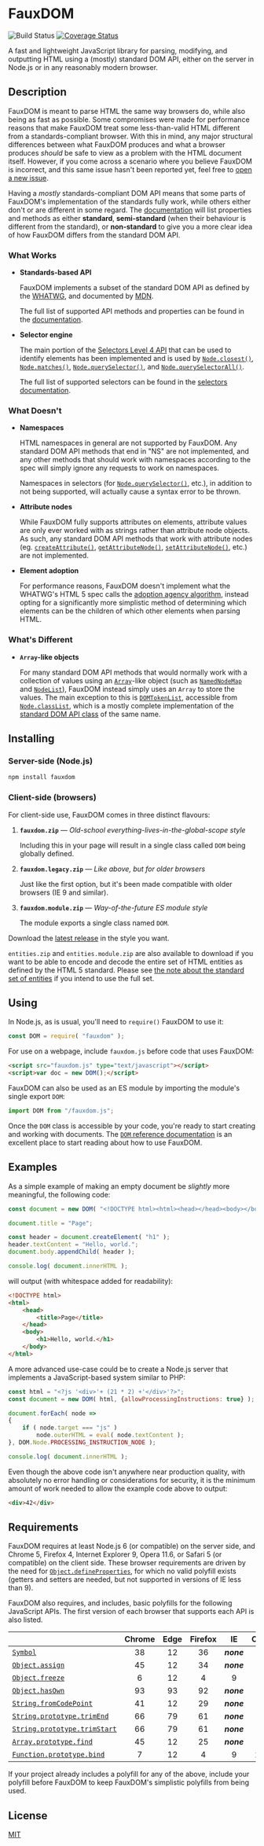 # FauxDOM

![Build Status](https://github.com/sedouri/fauxdom/workflows/build/badge.svg) [![Coverage Status](https://coveralls.io/repos/github/sedouri/fauxdom/badge.svg?branch=main)](https://coveralls.io/github/sedouri/fauxdom?branch=main)

A fast and lightweight JavaScript library for parsing, modifying, and outputting HTML using a (mostly) standard DOM API, either on the server in Node.js or in any reasonably modern browser.

## Description

FauxDOM is meant to parse HTML the same way browsers do, while also being as fast as possible. Some compromises were made for performance reasons that make FauxDOM treat some less-than-valid HTML different from a standards-compliant browser. With this in mind, any major structural differences between what FauxDOM produces and what a browser produces *should* be safe to view as a problem with the HTML document itself. However, if you come across a scenario where you believe FauxDOM is incorrect, and this same issue hasn't been reported yet, feel free to [open a new issue](../../issues/new).

Having a *mostly* standards-compliant DOM API means that some parts of FauxDOM's implementation of the standards fully work, while others either don't or are different in some regard. The [documentation](docs/DOM.md) will list properties and methods as either **standard**, **semi-standard** (when their behaviour is different from the standard), or **non-standard** to give you a more clear idea of how FauxDOM differs from the standard DOM API.

### What Works

- **Standards-based API**

  FauxDOM implements a subset of the standard DOM API as defined by the [WHATWG](https://dom.spec.whatwg.org/), and documented by [MDN](https://developer.mozilla.org/en-US/docs/Web/API/Document_Object_Model).

  The full list of supported API methods and properties can be found in the [documentation](docs/DOM.md).

- **Selector engine**

  The main portion of the [Selectors Level 4 API](https://drafts.csswg.org/selectors-4/) that can be used to identify elements has been implemented and is used by [`Node.closest()`](docs/Node.md#methods-closest), [`Node.matches()`](docs/Node.md#methods-matches), [`Node.querySelector()`](docs/Node.md#methods-query-selector), and [`Node.querySelectorAll()`](docs/Node.md#methods-query-selector-all).
  
  The full list of supported selectors can be found in the [selectors documentation](docs/Selectors.md).

### What Doesn't

- **Namespaces**

  HTML namespaces in general are not supported by FauxDOM. Any standard DOM API methods that end in "NS" are not implemented, and any other methods that should work with namespaces according to the spec will simply ignore any requests to work on namespaces.

  Namespaces in selectors (for [`Node.querySelector()`](docs/Node.md#methods-query-selector), etc.), in addition to not being supported, will actually cause a syntax error to be thrown.

- **Attribute nodes**

  While FauxDOM fully supports attributes on elements, attribute values are only ever worked with as strings rather than attribute node objects. As such, any standard DOM API methods that work with attribute nodes (eg. [`createAttribute()`](https://developer.mozilla.org/en-US/docs/Web/API/Document/createAttribute), [`getAttributeNode()`](https://developer.mozilla.org/en-US/docs/Web/API/Element/getAttributeNode), [`setAttributeNode()`](https://developer.mozilla.org/en-US/docs/Web/API/Element/setAttributeNode), etc.) are not implemented.

- **Element adoption**

  For performance reasons, FauxDOM doesn't implement what the WHATWG's HTML 5 spec calls the [adoption agency algorithm](https://html.spec.whatwg.org/multipage/parsing.html#adoption-agency-algorithm), instead opting for a significantly more simplistic method of determining which elements can be the children of which other elements when parsing HTML.

### What's Different

- **`Array`-like objects**

  For many standard DOM API methods that would normally work with a collection of values using an [`Array`](https://developer.mozilla.org/en-US/docs/Web/JavaScript/Reference/Global_Objects/Array)-like object (such as [`NamedNodeMap`](https://developer.mozilla.org/en-US/docs/Web/API/NamedNodeMap) and [`NodeList`](https://developer.mozilla.org/en-US/docs/Web/API/NodeList)), FauxDOM instead simply uses an `Array` to store the values. The main exception to this is [`DOMTokenList`](docs/DOMTokenList.md), accessible from [`Node.classList`](docs/Node.md#properties-class-list), which is a mostly complete implementation of the [standard DOM API class](https://developer.mozilla.org/en-US/docs/Web/API/DOMTokenList) of the same name.

## Installing

### Server-side (Node.js)

```sh
npm install fauxdom
```

### Client-side (browsers)

For client-side use, FauxDOM comes in three distinct flavours:

1. **`fauxdom.zip`** &mdash; *Old-school everything-lives-in-the-global-scope style*

   Including this in your page will result in a single class called `DOM` being globally defined.

2. **`fauxdom.legacy.zip`** &mdash; *Like above, but for older browsers*

   Just like the first option, but it's been made compatible with older browsers (IE 9 and similar).

3. **`fauxdom.module.zip`** &mdash; *Way-of-the-future ES module style*

   The module exports a single class named `DOM`.

Download the [latest release](../../releases/latest) in the style you want.

<a name="entities-variants"></a>`entities.zip` and `entities.module.zip` are also available to download if you want to be able to encode and decode the entire set of HTML entities as defined by the HTML 5 standard. Please see [the note about the standard set of entities](docs/DOM.md#standard-entities-note) if you intend to use the full set.

## Using

In Node.js, as is usual, you'll need to `require()` FauxDOM to use it:

```javascript
const DOM = require( "fauxdom" );
```

For use on a webpage, include `fauxdom.js` before code that uses FauxDOM:

```html
<script src="fauxdom.js" type="text/javascript"></script>
<script>var doc = new DOM();</script>
```

FauxDOM can also be used as an ES module by importing the module's single export `DOM`:

```javascript
import DOM from "/fauxdom.js";
```

Once the `DOM` class is accessible by your code, you're ready to start creating and working with documents. The [`DOM` reference documentation](docs/DOM.md) is an excellent place to start reading about how to use FauxDOM.

## Examples

As a simple example of making an empty document be *slightly* more meaningful, the following code:

```javascript
const document = new DOM( "<!DOCTYPE html><html><head></head><body></body></html>" );

document.title = "Page";

const header = document.createElement( "h1" );
header.textContent = "Hello, world.";
document.body.appendChild( header );

console.log( document.innerHTML );
```

will output (with whitespace added for readability):

```html
<!DOCTYPE html>
<html>
    <head>
        <title>Page</title>
    </head>
    <body>
        <h1>Hello, world.</h1>
    </body>
</html>
```

A more advanced use-case could be to create a Node.js server that implements a JavaScript-based system similar to PHP:

```javascript
const html = "<?js '<div>'+ (21 * 2) +'</div>'?>";
const document = new DOM( html, {allowProcessingInstructions: true} );

document.forEach( node =>
{
    if ( node.target === "js" )
        node.outerHTML = eval( node.textContent );
}, DOM.Node.PROCESSING_INSTRUCTION_NODE );

console.log( document.innerHTML );
```

Even though the above code isn't anywhere near production quality, with absolutely no error handling or considerations for security, it is the minimum amount of work needed to allow the example code above to output:

```html
<div>42</div>
```

## Requirements

FauxDOM requires at least Node.js 6 (or compatible) on the server side, and Chrome 5, Firefox 4, Internet Explorer 9, Opera 11.6, or Safari 5 (or compatible) on the client side. These browser requirements are driven by the need for [`Object.defineProperties`](https://developer.mozilla.org/en-US/docs/Web/JavaScript/Reference/Global_Objects/Object/defineProperties), for which no valid polyfill exists (getters and setters are needed, but not supported in versions of IE less than 9).

FauxDOM also requires, and includes, basic polyfills for the following JavaScript APIs. The first version of each browser that supports each API is also listed.

|                                                              | Chrome | Edge | Firefox |     IE     | Opera | Safari |
| :----------------------------------------------------------- | :----: | :--: | :-----: | :--------: | :---: | :----: |
| [`Symbol`](https://developer.mozilla.org/en-US/docs/Web/JavaScript/Reference/Global_Objects/Symbol#Browser_compatibility) |   38   |  12  |   36    | ***none*** |  25   |   9    |
| [`Object.assign`](https://developer.mozilla.org/en-US/docs/Web/JavaScript/Reference/Global_Objects/Object/assign#Browser_compatibility) |   45   |  12  |   34    | ***none*** |  32   |   9    |
| [`Object.freeze`](https://developer.mozilla.org/en-US/docs/Web/JavaScript/Reference/Global_Objects/Object/freeze#Browser_compatibility) |   6    |  12  |    4    |     9      |  12   |  5.1   |
| [`Object.hasOwn`](https://developer.mozilla.org/en-US/docs/Web/JavaScript/Reference/Global_Objects/Object/hasOwn#browser_compatibility) |   93   |  93  |   92    | ***none*** |  79   |  15.4  |
| [`String.fromCodePoint`](https://developer.mozilla.org/en-US/docs/Web/JavaScript/Reference/Global_Objects/String/fromCodePoint#Browser_compatibility) |   41   |  12  |   29    | ***none*** |  28   |   10   |
| [`String.prototype.trimEnd`](https://developer.mozilla.org/en-US/docs/Web/JavaScript/Reference/Global_Objects/String/trimEnd#Browser_compatibility) |   66   |  79  |   61    | ***none*** |  53   |   12   |
| [`String.prototype.trimStart`](https://developer.mozilla.org/en-US/docs/Web/JavaScript/Reference/Global_Objects/String/trimStart#Browser_compatibility) |   66   |  79  |   61    | ***none*** |  53   |   12   |
| [`Array.prototype.find`](https://developer.mozilla.org/en-US/docs/Web/JavaScript/Reference/Global_Objects/Array/find#browser_compatibility) |   45   |  12  |   25    | ***none*** |  32   |   8    |
| [`Function.prototype.bind`](https://developer.mozilla.org/en-US/docs/Web/JavaScript/Reference/Global_Objects/Function/bind#Browser_compatibility) |   7    |  12  |    4    |     9      | 11.6  |  5.1   |

If your project already includes a polyfill for any of the above, include your polyfill before FauxDOM to keep FauxDOM's simplistic polyfills from being used.

## License

[MIT](LICENSE)
